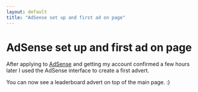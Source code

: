```yaml
---
layout: default
title: "AdSense set up and first ad on page"
---
```

# AdSense set up and first ad on page

After applying to [AdSense](https://www.google.com/adsense/) and getting my account confirmed a few hours later I used the AdSense interface to create a first advert.

You can now see a leaderboard advert on top of the main page. :)


